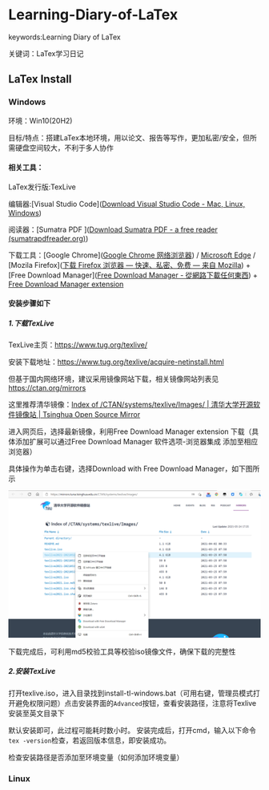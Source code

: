 # Learning-Diary-of-LaTex
keywords:Learning Diary of LaTex

关键词：LaTex学习日记
## LaTex Install
### Windows
环境：Win10(20H2)

目标/特点：搭建LaTex本地环境，用以论文、报告等写作，更加私密/安全，但所需硬盘空间较大，不利于多人协作

#### 相关工具：

LaTex发行版:TexLive  

编辑器:[Visual Studio Code]([Download Visual Studio Code - Mac, Linux, Windows](https://code.visualstudio.com/download))

阅读器：[Sumatra PDF ]([Download Sumatra PDF - a free reader (sumatrapdfreader.org)](https://www.sumatrapdfreader.org/download-free-pdf-viewer))

下载工具：[Google Chrome]([Google Chrome 网络浏览器](https://www.google.com/intl/zh-CN/chrome/)) / [Microsoft Edge](https://www.microsoft.com/en-us/edge) / [Mozila Firefox]([下载 Firefox 浏览器 — 快速、私密、免费 — 来自 Mozilla](https://www.mozilla.org/zh-CN/firefox/new/)) + [Free Download Manager]([Free Download Manager - 從網路下載任何東西](https://www.freedownloadmanager.org/zh/)) + [Free Download Manager extension](https://chrome.google.com/webstore/detail/free-download-manager/ahmpjcflkgiildlgicmcieglgoilbfdp)

#### 安装步骤如下

##### 1.下载TexLive

TexLive主页：https://www.tug.org/texlive/

安装下载地址：https://www.tug.org/texlive/acquire-netinstall.html

但基于国内网络环境，建议采用镜像网站下载，相关镜像网站列表见
https://ctan.org/mirrors

这里推荐清华镜像：[Index of /CTAN/systems/texlive/Images/ | 清华大学开源软件镜像站 | Tsinghua Open Source Mirror](https://mirrors.tuna.tsinghua.edu.cn/CTAN/systems/texlive/Images/)

进入网页后，选择最新镜像，利用Free Download Manager extension 下载（具体添加扩展可以通过Free Download Manager 软件选项-浏览器集成 添加至相应浏览器）

具体操作为单击右键，选择Download with Free Download Manager，如下图所示

![Texlive-Tshinghua](https://github.com/maxwellknown/Learning-Diary-of-LaTex/raw/main/pic/Texlive-Tshinghua.png "TexLive Tshinghua-mirroor")

下载完成后，可利用md5校验工具等校验iso镜像文件，确保下载的完整性

##### 2.安装TexLive
打开texlive.iso，进入目录找到install-tl-windows.bat（可用右键，管理员模式打开避免权限问题）点击安装界面的`Advanced`按钮，查看安装路径，注意将Texlive安装至英文目录下

默认安装即可，此过程可能耗时数小时。
安装完成后，打开cmd，输入以下命令
`tex -version`检查，若返回版本信息，即安装成功。

检查安装路径是否添加至环境变量（如何添加环境变量）
### Linux

